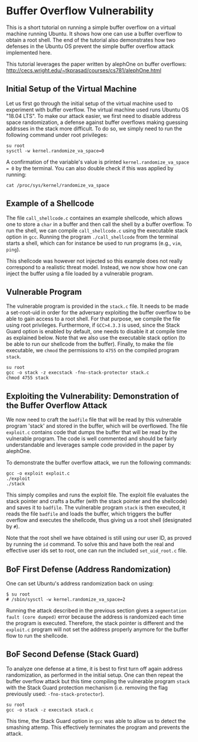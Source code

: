 # Buffer Overflow Vulnerability

This is a short tutorial on running a simple buffer overflow on a virtual machine running Ubuntu. It shows how one can use a buffer overflow to obtain a root shell. The end of the tutorial also demonstrates how two defenses in the Ubuntu OS prevent the simple buffer overflow attack implemented here.

This tutorial leverages the paper written by alephOne on buffer overflows: <http://cecs.wright.edu/~tkprasad/courses/cs781/alephOne.html>

## Initial Setup of the Virtual Machine

Let us first go through the initial setup of the virtual machine used to experiment with buffer overflow. The virtual machine used runs Ubuntu OS "18.04 LTS". To make our attack easier, we first need to disable address space randomization, a defense against buffer overflows making guessing addrsses in the stack more difficult.  To do so, we simply need to run the following command under root privileges:

```
su root
sysctl -w kernel.randomize_va_space=0
```
A confirmation of the variable's value is printed `kernel.randomize_va_space = 0` by the terminal.
You can also double check if this was applied by running:
```
cat /proc/sys/kernel/randomize_va_space
```

## Example of a Shellcode

The file `call_shellcode.c` containes an example shellcode, which allows one to store a `char` in a buffer and then call the shell by a buffer overflow. To run the shell, we can compile `call_shellcode.c` using the executable stack option in `gcc`. Running the program `./call_shellcode` from the terminal starts a shell, which can for instance be used to run programs (e.g., `vim`, `ping`).

This shellcode was however not injected so this example does not really correspond to a realistic threat model. Instead, we now show how one can inject the buffer using a file loaded by a vulnerable program.

## Vulnerable Program

The vulnerable program is provided in the `stack.c` file. It needs to be made a set-root-uid in order for the adversary exploiting the buffer overflow to be able to gain access  to a root shell. For that purpose, we compile the file using root privileges. Furthermore, if `GCC>4.3.3` is used, since the Stack Guard option is enabled by default, one needs to disable it at compile time as explained below. Note that we also use the executable stack option (to be able to run our shellcode from the buffer). Finally, to make the file executable, we `chmod` the permissions to `4755` on the compiled program `stack`.

```
su root
gcc -o stack -z execstack -fno-stack-protector stack.c
chmod 4755 stack
```

## Exploiting the Vulnerability: Demonstration of the Buffer Overflow Attack

We now need to craft the `badfile` file that will be read by this vulnerable program 'stack' and stored in the buffer, which will be overflowed. The file `exploit.c` contains code that dumps the buffer that will be read by the vulnerable program. The code is well commented and should be fairly understandable and leverages sample code provided in the paper by alephOne.

To demonstrate the buffer overflow attack, we run the following commands:

```
gcc -o exploit exploit.c
./exploit
./stack
```

This simply compiles and runs the exploit file. The exploit file evaluates the stack pointer and crafts a buffer (with the stack pointer and the shellcode) and saves it to `badfile`. The vulnerable program `stack` is then executed, it reads the file `badfile` and loads the buffer, which triggers the buffer overflow and executes the shellcode, thus giving us a root shell (designated by `#`).

Note that the root shell we have obtained is still using our user ID, as proved by running the `id` command. To solve this and have both the real and effective user ids set to root, one can run the included `set_uid_root.c` file.

## BoF First Defense (Address Randomization)

One can set Ubuntu's address randomization back on using:

```
$ su root
# /sbin/sysctl -w kernel.randomize_va_space=2
```

Running the attack described in the previous section gives a `segmentation fault (core dumped)` error because the address is randomized each time the program is executed. Therefore, the stack pointer is different and the `exploit.c` program will not set the address properly anymore for the buffer flow to run the shellcode.

## BoF Second Defense (Stack Guard)

To analyze one defense at a time, it is best to first turn off again address randomization, as performed in the initial setup. One can then repeat the buffer overflow attack but this time compiling the vulnerable program `stack` with the Stack Guard protection mechanism (i.e. removing the flag previously used: `-fno-stack-protector`).

```
su root
gcc -o stack -z execstack stack.c
```

This time, the Stack Guard option in `gcc` was able to allow us to detect the smashing attemp. This effectively terminates the program and prevents the attack.
